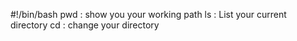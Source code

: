 #!/bin/bash
pwd : show you your working path
ls : List your current directory
cd : change your directory

